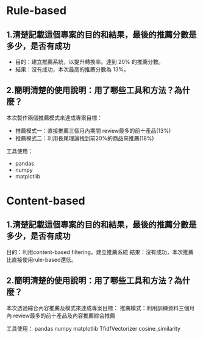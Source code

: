 # Rule-based

## 1.清楚記載這個專案的目的和結果，最後的推薦分數是多少，是否有成功
- 目的：建立推薦系統，以提升轉換率。達到 20% 的推薦分數。
- 結果：沒有成功，本次最高的推薦分數為 13%。
## 2.簡明清楚的使用說明：用了哪些工具和方法？為什麼？ 
本次製作兩個推薦模式來達成專案目標：
- 推薦模式一：直接推薦三個月內期間 review最多的前十產品(13%)
- 推薦模式二：利用長尾理論找到前20%的商品來推薦(18%)

工具使用：
- pandas
- numpy
- matplotlib

# Content-based
## 1.清楚記載這個專案的目的和結果，最後的推薦分數是多少，是否有成功
目的：利用content-based filtering，建立推薦系統
結果：沒有成功，本次推薦比直接使用rule-based還低。
## 2.簡明清楚的使用說明：用了哪些工具和方法？為什麼？ 

本次透過綜合內容推薦及模式來達成專案目標：
推薦模式：利用訓練資料三個月內 review最多的前十產品及內容推薦綜合推薦

工具使用：
pandas
numpy
matplotlib
TfidfVectorizer
cosine_similarity
